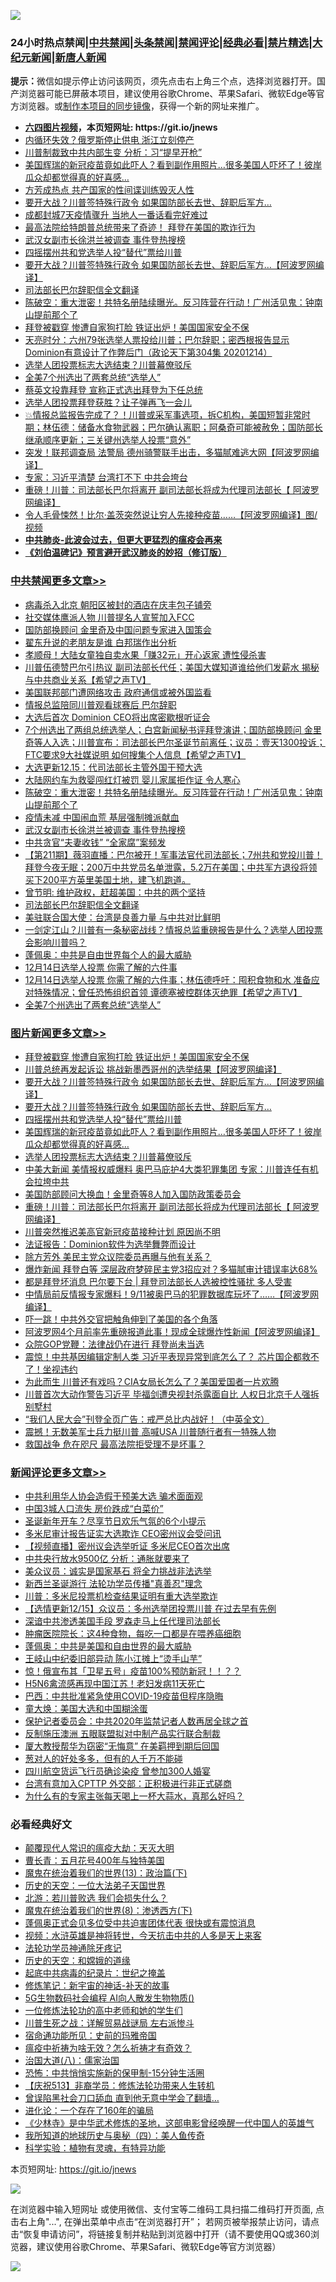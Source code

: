 ![](https://raw.githubusercontent.com/fqnews/bnews/master/64photo/fqnews-qr.jpg)

<div id="tt">
<h3>24小时热点禁闻|<a href="#%E4%B8%AD%E5%85%B1%E7%A6%81%E9%97%BB%E6%9B%B4%E5%A4%9A%E6%96%87%E7%AB%A0">中共禁闻</a>|<a href="#%E5%9B%BE%E7%89%87%E6%96%B0%E9%97%BB%E6%9B%B4%E5%A4%9A%E6%96%87%E7%AB%A0">头条禁闻</a>|<a href="#%E6%96%B0%E9%97%BB%E8%AF%84%E8%AE%BA%E6%9B%B4%E5%A4%9A%E6%96%87%E7%AB%A0">禁闻评论|<a href="#%E5%BF%85%E7%9C%8B%E7%BB%8F%E5%85%B8%E5%A5%BD%E6%96%87">经典必看|<a href="/video.md#%E7%A6%81%E7%89%87%E7%B2%BE%E9%80%89">禁片精选</a>|<a href="https://github.com/fqnews/djy/blob/master/gb/nf1351518.md#1">大纪元新闻</a>|<a href="https://github.com/fqnews/ntdtv/blob/master/gb/prog204.md#1">新唐人新闻</a></h3>
<div><b>提示：</b>微信如提示停止访问该网页，须先点击右上角三个点，选择浏览器打开。国产浏览器可能已屏蔽本项目，建议使用谷歌Chrome、苹果Safari、微软Edge等官方浏览器。或<a href="https://github.com/fqnews/bnews/blob/master/%E5%88%B6%E4%BD%9Cgit%E7%A6%81%E9%97%BB%E9%95%9C%E5%83%8F.md">制作本项目的同步镜像</a>，获得一个新的网址来推广。</div>
<ul>
<li><b><a href="http://d1.bdrive.tk/64.mp4" target="_blank">六四图片视频</a>，本页短网址: https://git.io/jnews</b></li>
<li><a href="/cnnews/20201215/1447804.md">内循环失效？俄罗斯停止供电 浙江立刻停产</a></li>
<li><a href="/cbnews/20201215/1447799.md">川普制裁致中共内部生变 分析：习“提早开枪”</a></li>
<li><a href="/comments/20201215/1447764.md">美国辉瑞的新冠疫苗竟如此吓人？看到副作用照片…很多美国人吓坏了！彼岸瓜众却都觉得真的好喜感…</a></li>
<li><a href="/cbnews/20201215/1447821.md">方芳成热点 共产国家的性间谍训练毁灭人性</a></li>
<li><a href="/topimagenews/20201215/1448013.md">要开大战？川普签特殊行政令 如果国防部长去世、辞职后军方…</a></li>
<li><a href="/cnnews/20201215/1448222.md">成都封城7天疫情骤升 当地人一番话看完好难过</a></li>
<li><a href="/taiwannews/20201215/1448228.md">最高法院给特朗普总统带来了奇迹！ 拜登在美国的欺诈行为</a></li>
<li><a href="/cbnews/20201215/1448234.md">武汉女副市长徐洪兰被调查 事件登热搜榜</a></li>
<li><a href="/topimagenews/20201215/1447943.md">四摇摆州共和党选举人投“替代”票给川普</a></li>
<li><a href="/topimagenews/20201215/1448053.md">要开大战？川普签特殊行政令 如果国防部长去世、辞职后军方…【阿波罗网编译】</a></li>
<li><a href="/cbnews/20201215/1448173.md">司法部长巴尔辞职信全文翻译</a></li>
<li><a href="/cbnews/20201215/1448277.md">陈破空：重大泄密！共特名册陆续曝光。反习阵营在行动！广州活见鬼：钟南山提前那个了</a></li>
<li><a href="/topimagenews/20201215/1448302.md">拜登被戳穿 惨遭自家狗打脸 铁证出炉！美国国家安全不保</a></li>
<li><a href="/cbnews/20201215/1447963.md">天亮时分：六州79张选举人票投给川普；巴尔辞职；密西根报告显示Dominion有意设计了作弊后门（政论天下第304集 20201214）</a></li>
<li><a href="/topimagenews/20201215/1447921.md">选举人团投票标志大选结束？川普幕僚驳斥</a></li>
<li><a href="/cbnews/20201215/1448063.md">全美7个州选出了两套总统“选举人”</a></li>
<li><a href="/taiwannews/20201215/1448050.md">蔡英文投靠拜登 宣称正式选出拜登为下任总统</a></li>
<li><a href="/worldnews/usa/20201215/1448079.md">选举人团投票拜登获胜？让子弹再飞一会儿</a></li>
<li><a href="/bannedvideo/20201215/1448119.md">💥情报总监报告完成了？！川普或采军事选项，拆C机构，美国短暂非常时期；林伍德：储备水食物武器；巴尔确认离职；阿桑奇可能被赦免；国防部长继承顺序更新；三关键州选举人投票“意外”</a></li>
<li><a href="/cnnews/20201215/1448313.md">突发！联邦调查局 法警局 德州骑警联手出击，多猫腻难逃大网【阿波罗网编译】</a></li>
<li><a href="/cbnews/20201215/1447822.md">专家：习近平清楚 台湾打不下 中共会垮台</a></li>
<li><a href="/topimagenews/20201215/1447875.md">重磅！川普：司法部长巴尔将离开 副司法部长将成为代理司法部长【 阿波罗网编译】</a></li>
<li><a href="/cnnews/20201215/1447858.md">令人毛骨悚然！比尔·盖茨突然说让穷人先接种疫苗……【阿波罗网编译】图/视频</a></li>
<li><b><a href="/comments/20200211/1275071.md" target="_blank">中共肺炎-此波会过去，但更大更猛烈的瘟疫会再来</a></b></li>
<li><b><a href="/comments/20200207/1272816.md" target="_blank">《刘伯温碑记》预言避开武汉肺炎的妙招（修订版）</a></b></li>
</ul>
</div>

<div class="catlist">
<h3><a href="/cbnews/" target="_blank">中共禁闻</a><span><a href="/cbnews/" target="_blank" rel="nofollow">更多文章>></a></span></h3>
<ul>
<li><a href="/cbnews/20201216/1448446.md" target="_blank">病毒杀入北京 朝阳区被封的酒店在庆丰包子铺旁</a></li>
<li><a href="/cbnews/20201216/1448437.md" target="_blank">社交媒体鹰派人物 川普提名人宣誓加入FCC</a></li>
<li><a href="/cbnews/20201216/1448433.md" target="_blank">国防部换顾问 金里奇及中国问题专家进入国策会</a></li>
<li><a href="/cbnews/20201216/1448432.md" target="_blank">翟东升说的老朋友是谁 白邦瑞作出分析</a></li>
<li><a href="/cbnews/20201216/1448422.md" target="_blank">孝顺母！大陆女童独自卖水果「赚32元」开心返家 遭性侵杀害</a></li>
<li><a href="/cbnews/20201216/1448407.md" target="_blank">川普伍德赞巴尔引热议  副司法部长代任；美国大媒知道谁给他们发薪水 揭秘与中共商业关系【希望之声TV】</a></li>
<li><a href="/cbnews/20201216/1448373.md" target="_blank">美国联邦部门遭网络攻击 政府通信或被外国监看</a></li>
<li><a href="/cbnews/20201215/1448320.md" target="_blank">情报总监陪同川普观看球赛后 巴尔辞职</a></li>
<li><a href="/cbnews/20201215/1448304.md" target="_blank">大选后首次 Dominion CEO将出席密歇根听证会</a></li>
<li><a href="/cbnews/20201215/1448301.md" target="_blank">7个州选出了两组总统选举人；白宫新闻秘书评拜登演讲；国防部换顾问 金里奇等人入选；川普宣布：司法部长巴尔圣诞节前离任；议员：壹天1300投诉；FTC要求9大社媒说明 如何搜集个人信息【希望之声TV】</a></li>
<li><a href="/cbnews/20201215/1448299.md" target="_blank">大选更新12.15：代司法部长主管外国干预大选</a></li>
<li><a href="/cbnews/20201215/1448298.md" target="_blank">大陆网约车为救婴闯红灯被罚 婴儿家属拒作证 令人寒心</a></li>
<li><a href="/cbnews/20201215/1448277.md" target="_blank">陈破空：重大泄密！共特名册陆续曝光。反习阵营在行动！广州活见鬼：钟南山提前那个了</a></li>
<li><a href="/cbnews/20201215/1448257.md" target="_blank">疫情未减 中国闹血荒 基层强制摊派献血</a></li>
<li><a href="/cbnews/20201215/1448234.md" target="_blank">武汉女副市长徐洪兰被调查 事件登热搜榜</a></li>
<li><a href="/cbnews/20201215/1448233.md" target="_blank">中共贪官“夫妻收钱” “全家腐”案频发</a></li>
<li><a href="/cbnews/20201215/1448220.md" target="_blank">【第211期】薇羽直播：巴尔被开！军事法官代司法部长；7州共和党投川普！拜登今夜无眠；200万中共党员名单泄露，5.2万在美国；中共军方退役将领买下200平方英里美国土地，建飞机跑道。</a></li>
<li><a href="/cbnews/20201215/1448179.md" target="_blank">曾节明: 维护政权，赶超美国：中共的两个坚持</a></li>
<li><a href="/cbnews/20201215/1448173.md" target="_blank">司法部长巴尔辞职信全文翻译</a></li>
<li><a href="/cbnews/20201215/1448121.md" target="_blank">美驻联合国大使：台湾是良善力量 与中共对比鲜明</a></li>
<li><a href="/cbnews/20201215/1448111.md" target="_blank">一剑定江山？川普有一条秘密战线？情报总监重磅报告是什么？选举人团投票会影响川普吗？</a></li>
<li><a href="/cbnews/20201215/1448094.md" target="_blank">蓬佩奥：中共是自由世界每个人的最大威胁</a></li>
<li><a href="/cbnews/20201215/1448090.md" target="_blank">12月14日选举人投票 你需了解的六件事</a></li>
<li><a href="/cbnews/20201215/1448085.md" target="_blank">12月14日选举人投票 你需了解的六件事；林伍德呼吁：囤积食物和水 准备应对特殊情况；曾任恐怖组织首领 谭德塞被控群体灭绝罪【希望之声TV】</a></li>
<li><a href="/cbnews/20201215/1448063.md" target="_blank">全美7个州选出了两套总统“选举人”</a></li>

</ul>
</div>
<div class="catlist">
<h3><a href="/topimagenews/" target="_blank">图片新闻</a><span><a href="/topimagenews/" target="_blank" rel="nofollow">更多文章>></a></span></h3>
<ul>
<li><a href="/topimagenews/20201215/1448302.md" target="_blank">拜登被戳穿 惨遭自家狗打脸 铁证出炉！美国国家安全不保</a></li>
<li><a href="/topimagenews/20201215/1448146.md" target="_blank">川普总统再发起诉讼 挑战新墨西哥州的选举结果【阿波罗网编译】</a></li>
<li><a href="/topimagenews/20201215/1448053.md" target="_blank">要开大战？川普签特殊行政令 如果国防部长去世、辞职后军方…【阿波罗网编译】</a></li>
<li><a href="/topimagenews/20201215/1448013.md" target="_blank">要开大战？川普签特殊行政令 如果国防部长去世、辞职后军方…</a></li>
<li><a href="/topimagenews/20201215/1447943.md" target="_blank">四摇摆州共和党选举人投“替代”票给川普</a></li>
<li><a href="/comments/20201215/1447764.md" target="_blank">美国辉瑞的新冠疫苗竟如此吓人？看到副作用照片…很多美国人吓坏了！彼岸瓜众却都觉得真的好喜感…</a></li>
<li><a href="/topimagenews/20201215/1447921.md" target="_blank">选举人团投票标志大选结束？川普幕僚驳斥</a></li>
<li><a href="/topimagenews/20201215/1447919.md" target="_blank">中美大新闻 美情报权威爆料 奥巴马庇护4大类犯罪集团 专家：川普连任有机会拉垮中共</a></li>
<li><a href="/topimagenews/20201215/1447918.md" target="_blank">美国防部顾问大换血！金里奇等8人加入国防政策委员会</a></li>
<li><a href="/topimagenews/20201215/1447875.md" target="_blank">重磅！川普：司法部长巴尔将离开 副司法部长将成为代理司法部长【 阿波罗网编译】</a></li>
<li><a href="/topimagenews/20201215/1447874.md" target="_blank">川普突然推迟美高官新冠疫苗接种计划 原因尚不明</a></li>
<li><a href="/topimagenews/20201215/1447819.md" target="_blank">法证报告：Dominion软件为选举舞弊而设计</a></li>
<li><a href="/topimagenews/20201215/1447818.md" target="_blank">除方芳外 美民主党众议院委员再曝与他有关系？</a></li>
<li><a href="/topimagenews/20201215/1447817.md" target="_blank">爆炸新闻 拜登白等 深层政府梦碎民主党3招应对？多猫腻审计错误率达68%</a></li>
<li><a href="/topimagenews/20201215/1447788.md" target="_blank">都是拜登坏消息 巴尔要下台 | 拜登司法部长人选被控性骚扰 多人受害</a></li>
<li><a href="/topimagenews/20201215/1447779.md" target="_blank">中情局前反情报专家爆料！9/11被奥巴马的犯罪数据库玩坏了……【阿波罗网编译】</a></li>
<li><a href="/topimagenews/20201214/1447551.md" target="_blank">吓一跳！中共外交官把触角伸到了美国的各个角落</a></li>
<li><a href="/topimagenews/20201214/1447438.md" target="_blank">阿波罗网4个月前率先重磅报道此事！现成全球爆炸性新闻【阿波罗网编译】</a></li>
<li><a href="/topimagenews/20201214/1447269.md" target="_blank">众院GOP党鞭：法律战仍在进行 拜登尚未当选</a></li>
<li><a href="/topimagenews/20201214/1447268.md" target="_blank">震惊！中共基因编辑定制人类 习近平表现异常到底怎么了？ 芯片国企都救不了！坐视违约</a></li>
<li><a href="/topimagenews/20201214/1447208.md" target="_blank">为此而生 川普还有戏吗？CIA女局长怎么了？美国爱国者一片欢腾</a></li>
<li><a href="/topimagenews/20201213/1446977.md" target="_blank">川普首次大动作警告习近平 毕福剑遭央视封杀露面自比 人权日北京千人强拆别墅村</a></li>
<li><a href="/comments/20201213/1446945.md" target="_blank">&#8220;我们人民大会&#8221;刊登全页广告：戒严总比内战好！（中英全文）</a></li>
<li><a href="/topimagenews/20201213/1446790.md" target="_blank">震撼！无数美军士兵力挺川普 高喊USA 川普随行者有一特殊人物</a></li>
<li><a href="/topimagenews/20201213/1446728.md" target="_blank">救国战争 危在咫尺 最高法院拒受理不是坏事？</a></li>

</ul>
</div>
<div class="catlist">
<h3><a href="/comments/" target="_blank">新闻评论</a><span><a href="/comments/" target="_blank" rel="nofollow">更多文章>></a></span></h3>
<ul>
<li><a href="/comments/20201216/1448455.md" target="_blank">中共利用华人协会造假干预美大选 骗术面面观</a></li>
<li><a href="/comments/20201216/1448454.md" target="_blank">中国3城人口流失 房价跌成“白菜价”</a></li>
<li><a href="/comments/20201216/1448453.md" target="_blank">圣诞新年开车？尽享节日欢乐气氛的6个小提示</a></li>
<li><a href="/comments/20201216/1448436.md" target="_blank">多米尼审计报告证实大选欺诈 CEO密州议会受问讯</a></li>
<li><a href="/comments/20201216/1448435.md" target="_blank">【视频直播】密州议会选举听证 多米尼CEO首次出席</a></li>
<li><a href="/comments/20201216/1448431.md" target="_blank">中共央行放水9500亿 分析：通胀就要来了</a></li>
<li><a href="/comments/20201216/1448430.md" target="_blank">美众议员：诚实是国家基石 将全力挑战非法选举</a></li>
<li><a href="/comments/20201216/1448429.md" target="_blank">新西兰圣诞游行 法轮功学员传播&quot;真善忍&quot;理念</a></li>
<li><a href="/comments/20201216/1448406.md" target="_blank">川普：多米尼投票机检查结果证明有重大选举欺诈</a></li>
<li><a href="/comments/20201216/1448405.md" target="_blank">【选情更新12/15】众议员：多州选举团投票川普 在过去早有先例</a></li>
<li><a href="/comments/20201216/1448370.md" target="_blank">深谙中共渗透美国手段 罗森走马上任代理司法部长</a></li>
<li><a href="/comments/20201215/1448319.md" target="_blank">肿瘤医院院长：这4种食物，每吃一口都是在喂养癌细胞</a></li>
<li><a href="/comments/20201215/1448303.md" target="_blank">蓬佩奥：中共是美国和自由世界的最大威胁</a></li>
<li><a href="/comments/20201215/1448281.md" target="_blank">王岐山中纪委旧部异动 陈小江摊上“烫手山芋”</a></li>
<li><a href="/comments/20201215/1448280.md" target="_blank">惊！俄宣布其「卫星五号」疫苗100%预防新冠！！？？</a></li>
<li><a href="/comments/20201215/1448272.md" target="_blank">H5N6禽流感再现中国江苏！老妇发病11天死亡</a></li>
<li><a href="/comments/20201215/1448271.md" target="_blank">巴西：中共批准紧急使用COVID-19疫苗但程序隐晦</a></li>
<li><a href="/comments/20201215/1448259.md" target="_blank">童大焕：美国大选和中国糊涂蛋</a></li>
<li><a href="/comments/20201215/1448235.md" target="_blank">保护记者委员会：中共2020年监禁记者人数再居全球之首</a></li>
<li><a href="/comments/20201215/1448227.md" target="_blank">反制施压澳洲 五眼联盟拟对中制产品实行联合制裁</a></li>
<li><a href="/comments/20201215/1448206.md" target="_blank">厦大教授帮华为窃密“无悔意” 在美羁押到期后回国</a></li>
<li><a href="/comments/20201215/1448174.md" target="_blank">葱对人的好处多多，但有的人千万不能碰</a></li>
<li><a href="/comments/20201215/1448166.md" target="_blank">四川航空货运飞行员确诊染疫 曾参加300人婚宴</a></li>
<li><a href="/comments/20201215/1448165.md" target="_blank">台湾有意加入CPTTP 外交部：正积极进行非正式磋商</a></li>
<li><a href="/comments/20201215/1448164.md" target="_blank">为什么有的专家主张每天喝上一杯大蒜水，真那么好吗？</a></li>

</ul>
</div>

<div class="catlist">
<h3>必看经典好文</h3>
<ul>
<li><a href="/comments/20200619/783185.md" target="_blank">颠覆现代人常识的瘟疫大劫：天灭大明</a></li>
<li><a href="/comments/20200713/1359796.md" target="_blank">曹长青：五月花号400年与独特美国</a></li>
<li><a href="/topimagenews/20180602/951960.md" target="_blank">魔鬼在统治着我们的世界(13)：政治篇(下)</a></li>
<li><a href="/tculture/20121025/73067.md" target="_blank">历史的天空：一位大法弟子天国世界</a></li>
<li><a href="/comments/20201112/1430018.md" target="_blank">北游：若川普败选 我们会损失什么？</a></li>
<li><a href="/topimagenews/20180527/948714.md" target="_blank">魔鬼在统治着我们的世界(8)：渗透西方(下)</a></li>
<li><a href="/cbnews/20201205/1442271.md" target="_blank">蓬佩奥正式会见多位受中共迫害团体代表 很快或有震惊消息</a></li>
<li><a href="/comments/20200623/1273653.md" target="_blank">视频：水浒英雄是神将转世，今天抗击中共的人多是天上来客</a></li>
<li><a href="/health/20170626/780263.md" target="_blank">法轮功学员神通除牙疼记</a></li>
<li><a href="/cbnews/20190219/1083302.md" target="_blank">历史的天空：和嫦娥的道缘</a></li>
<li><a href="/comments/20200702/1354076.md" target="_blank">起底中共病毒的纪录片：世纪之掩盖</a></li>
<li><a href="/comments/20190418/1115565.md" target="_blank">修炼笔记：新宇宙的神话-补天的故事</a></li>
<li><a href="/topimagenews/20200527/1335347.md" target="_blank">5G生物数码社会编程 AI向人散发生物物质()</a></li>
<li><a href="/cbnews/20200702/1354550.md" target="_blank">一位修炼法轮功的高中老师和她的学生们</a></li>
<li><a href="/comments/20200908/1392745.md" target="_blank">川普生死之战：详解贸易战谜局 左右派惨斗</a></li>
<li><a href="/cbnews/20180711/970353.md" target="_blank">宿命通功能所见：史前的玛雅帝国</a></li>
<li><a href="/comments/20200502/1322275.md" target="_blank">瘟疫中祈祷为啥无效？怎么祈祷才有奇效？</a></li>
<li><a href="/cbnews/20190424/914482.md" target="_blank">治国大道(八)：儒家治国</a></li>
<li><a href="/baitai/20200711/1359005.md" target="_blank">恐怖：中共悄悄实施新的保甲制-15分钟生活圈</a></li>
<li><a href="/cbnews/20200518/1330564.md" target="_blank">【庆祝513】非裔学员：修炼法轮功带来人生转机</a></li>
<li><a href="/topimagenews/20200928/1404412.md" target="_blank">曾误陷黑社会刀口舔血 直到他无意中学会了翻墙&#8230;</a></li>
<li><a href="/comments/20200907/1392278.md" target="_blank">进化论：一个存在了160年的骗局</a></li>
<li><a href="/comments/20201013/1412612.md" target="_blank">《少林寺》是中华武术修炼的圣地，这部电影曾经唤醒一代中国人的英雄气</a></li>
<li><a href="/tculture/xiulian/20170729/799172.md" target="_blank">我所知道的地球历史与奥秘（四）：美人鱼传奇</a></li>
<li><a href="/comments/20200605/783205.md" target="_blank">科学实验：植物有灵魂，有特异功能</a></li>

</ul>
</div>

本页短网址: https://git.io/jnews

![](https://raw.githubusercontent.com/fqnews/bnews/master/64photo/fqnews-qr.jpg)

在浏览器中输入短网址 或使用微信、支付宝等二维码工具扫描二维码打开页面, 点击右上角"...", 在弹出菜单中点击“在浏览器打开”； 若网页被举报禁止访问，请点击“恢复申请访问”，将链接复制并粘贴到浏览器中打开（请不要使用QQ或360浏览器，建议使用谷歌Chrome、苹果Safari、微软Edge等官方浏览器）

![](https://raw.githubusercontent.com/fqnews/bnews/master/64photo/wx.jpg)